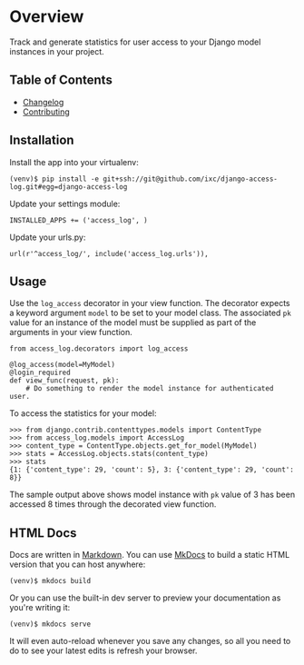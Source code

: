 # Overview

Track and generate statistics for user access to your Django model instances in your project.

## Table of Contents

  * [Changelog]
  * [Contributing]

## Installation

Install the app into your virtualenv:

    (venv)$ pip install -e git+ssh://git@github.com/ixc/django-access-log.git#egg=django-access-log

Update your settings module:

    INSTALLED_APPS += ('access_log', )

Update your urls.py:

    url(r'^access_log/', include('access_log.urls')),

## Usage

Use the ``log_access`` decorator in your view function. The decorator expects a keyword argument ``model`` to be set to your model class. The associated ``pk`` value for an instance of the model must be supplied as part of the arguments in your view function.

    from access_log.decorators import log_access

    @log_access(model=MyModel)
    @login_required
    def view_func(request, pk):
        # Do something to render the model instance for authenticated user.

To access the statistics for your model:

    >>> from django.contrib.contenttypes.models import ContentType
    >>> from access_log.models import AccessLog
    >>> content_type = ContentType.objects.get_for_model(MyModel)
    >>> stats = AccessLog.objects.stats(content_type)
    >>> stats
    {1: {'content_type': 29, 'count': 5}, 3: {'content_type': 29, 'count': 8}}

The sample output above shows model instance with ``pk`` value of 3 has been accessed 8 times through the decorated view function.

## HTML Docs

Docs are written in [Markdown]. You can use [MkDocs] to build a static HTML
version that you can host anywhere:

    (venv)$ mkdocs build

Or you can use the built-in dev server to preview your documentation as you're
writing it:

    (venv)$ mkdocs serve

It will even auto-reload whenever you save any changes, so all you need to do
to see your latest edits is refresh your browser.

[Changelog]: changelog.md
[Contributing]: contributing.md
[Markdown]: http://daringfireball.net/projects/markdown/
[MkDocs]: http://mkdocs.org

